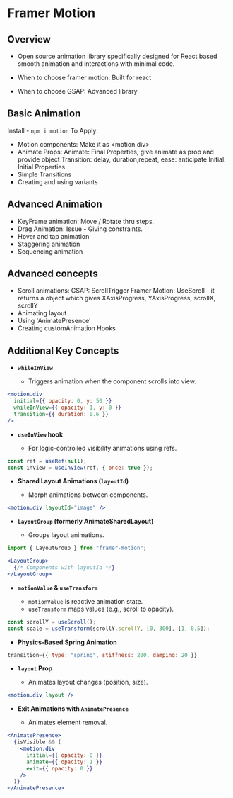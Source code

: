 # Framer Motion

## Overview

* Open source animation library specifically designed for React based smooth animation and interactions with minimal code.

* When to choose framer motion: Built for react

* When to choose GSAP:  Advanced library

## Basic Animation

Install - `npm i motion`
To Apply:

* Motion components: Make it as \<motion.div>
* Animate Props:
  Animate: Final Properties, give animate as prop and provide object
  Transition: delay, duration,repeat, ease: anticipate
  Initial: Initial Properties
* Simple Transitions
* Creating and using variants

## Advanced Animation

* KeyFrame animation: Move / Rotate thru steps.
* Drag Animation: Issue - Giving constraints.
* Hover and tap animation
* Staggering animation
* Sequencing animation

## Advanced concepts

* Scroll animations:
  GSAP: ScrollTrigger
  Framer Motion: UseScroll - it returns a object which gives XAxisProgress, YAxisProgress, scrollX, scrollY
* Animating layout
* Using 'AnimatePresence'
* Creating customAnimation Hooks

## Additional Key Concepts

* **`whileInView`**

  * Triggers animation when the component scrolls into view.

```jsx
<motion.div
  initial={{ opacity: 0, y: 50 }}
  whileInView={{ opacity: 1, y: 0 }}
  transition={{ duration: 0.6 }}
/>
```

* **`useInView` hook**

  * For logic-controlled visibility animations using refs.

```jsx
const ref = useRef(null);
const inView = useInView(ref, { once: true });
```

* **Shared Layout Animations (`layoutId`)**

  * Morph animations between components.

```jsx
<motion.div layoutId="image" />
```

* **`LayoutGroup` (formerly AnimateSharedLayout)**

  * Groups layout animations.

```jsx
import { LayoutGroup } from "framer-motion";

<LayoutGroup>
  {/* Components with layoutId */}
</LayoutGroup>
```

* **`motionValue` & `useTransform`**

  * `motionValue` is reactive animation state.
  * `useTransform` maps values (e.g., scroll to opacity).

```jsx
const scrollY = useScroll();
const scale = useTransform(scrollY.scrollY, [0, 300], [1, 0.5]);
```

* **Physics-Based Spring Animation**

```jsx
transition={{ type: "spring", stiffness: 200, damping: 20 }}
```

* **`layout` Prop**

  * Animates layout changes (position, size).

```jsx
<motion.div layout />
```

* **Exit Animations with `AnimatePresence`**

  * Animates element removal.

```jsx
<AnimatePresence>
  {isVisible && (
    <motion.div
      initial={{ opacity: 0 }}
      animate={{ opacity: 1 }}
      exit={{ opacity: 0 }}
    />
  )}
</AnimatePresence>
```
